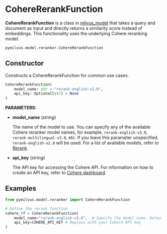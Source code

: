 # CohereRerankFunction

**CohereRerankFunction** is a class in [milvus_model](https://github.com/milvus-io/milvus-model) that takes a query and document as input and directly returns a similarity score instead of embeddings. This functionality uses the underlying Cohere reranking model.

```python
pymilvus.model.reranker.CohereRerankFunction
```

## Constructor

Constructs a CohereRerankFunction for common use cases.

```python
CohereRerankFunction(
    model_name: str = "rerank-english-v2.0",
    api_key: Optional[str] = None
)
```

**PARAMETERS:**

- **model_name** (*string*)

    The name of the model to use. You can specify any of the available Cohere reranker model names, for example, `rerank-english-v3.0`, `rerank-multilingual-v3.0`, etc. If you leave this parameter unspecified, `rerank-english-v2.0` will be used. For a list of available models, refer to [Rerank](https://docs.cohere.com/docs/rerank-2).

- **api_key** (*string*)

    The API key for accessing the Cohere API. For information on how to create an API key, refer to [Cohere dashboard](https://dashboard.cohere.com/api-keys).

## Examples

```python
from pymilvus.model.reranker import CohereRerankFunction

# Define the rerank function
cohere_rf = CohereRerankFunction(
    model_name="rerank-english-v3.0",  # Specify the model name. Defaults to `rerank-english-v2.0`.
    api_key=COHERE_API_KEY # Replace with your Cohere API key
)
```
